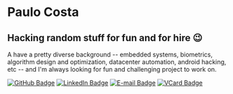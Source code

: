 # Paulo Costa

## Hacking random stuff for fun and for hire 😉

A have a pretty diverse background -- embedded systems, biometrics, algorithm design and optimization, datacenter automation, android hacking, etc -- and I'm always looking for fun and challenging project to work on.

[![GitHub Badge](https://img.shields.io/badge/GitHub-100000?style=for-the-badge&logo=github&logoColor=white)](https://paulo.costa.nom.br/github)
[![LinkedIn Badge](https://img.shields.io/badge/LinkedIn-0077B5?style=for-the-badge&logo=linkedin&logoColor=white)](https://paulo.costa.nom.br/linkedin)
[![E-mail Badge](https://img.shields.io/badge/E--mail-D14836?style=for-the-badge&logo=gmail&logoColor=white)](mailto:eu@paulo.costa.nom.br)
[![VCard Badge](https://img.shields.io/badge/VCard-E4405F?style=for-the-badge)](https://paulo.costa.nom.br/vcard)
